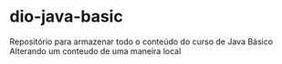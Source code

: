 # dio-java-basic
Repositório para armazenar todo o conteúdo do curso de Java Básico 
Alterando um conteudo de uma maneira local 